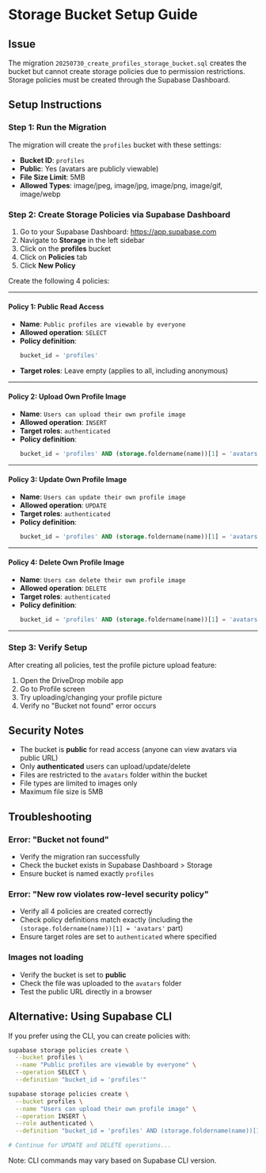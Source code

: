 # Storage Bucket Setup Guide

## Issue
The migration `20250730_create_profiles_storage_bucket.sql` creates the bucket but cannot create storage policies due to permission restrictions. Storage policies must be created through the Supabase Dashboard.

## Setup Instructions

### Step 1: Run the Migration
The migration will create the `profiles` bucket with these settings:
- **Bucket ID**: `profiles`
- **Public**: Yes (avatars are publicly viewable)
- **File Size Limit**: 5MB
- **Allowed Types**: image/jpeg, image/jpg, image/png, image/gif, image/webp

### Step 2: Create Storage Policies via Supabase Dashboard

1. Go to your Supabase Dashboard: https://app.supabase.com
2. Navigate to **Storage** in the left sidebar
3. Click on the **profiles** bucket
4. Click on **Policies** tab
5. Click **New Policy**

Create the following 4 policies:

---

#### Policy 1: Public Read Access
- **Name**: `Public profiles are viewable by everyone`
- **Allowed operation**: `SELECT`
- **Policy definition**:
  ```sql
  bucket_id = 'profiles'
  ```
- **Target roles**: Leave empty (applies to all, including anonymous)

---

#### Policy 2: Upload Own Profile Image
- **Name**: `Users can upload their own profile image`
- **Allowed operation**: `INSERT`
- **Target roles**: `authenticated`
- **Policy definition**:
  ```sql
  bucket_id = 'profiles' AND (storage.foldername(name))[1] = 'avatars'
  ```

---

#### Policy 3: Update Own Profile Image
- **Name**: `Users can update their own profile image`
- **Allowed operation**: `UPDATE`
- **Target roles**: `authenticated`
- **Policy definition**:
  ```sql
  bucket_id = 'profiles' AND (storage.foldername(name))[1] = 'avatars'
  ```

---

#### Policy 4: Delete Own Profile Image
- **Name**: `Users can delete their own profile image`
- **Allowed operation**: `DELETE`
- **Target roles**: `authenticated`
- **Policy definition**:
  ```sql
  bucket_id = 'profiles' AND (storage.foldername(name))[1] = 'avatars'
  ```

---

### Step 3: Verify Setup

After creating all policies, test the profile picture upload feature:

1. Open the DriveDrop mobile app
2. Go to Profile screen
3. Try uploading/changing your profile picture
4. Verify no "Bucket not found" error occurs

## Security Notes

- The bucket is **public** for read access (anyone can view avatars via public URL)
- Only **authenticated** users can upload/update/delete
- Files are restricted to the `avatars` folder within the bucket
- File types are limited to images only
- Maximum file size is 5MB

## Troubleshooting

### Error: "Bucket not found"
- Verify the migration ran successfully
- Check the bucket exists in Supabase Dashboard > Storage
- Ensure bucket is named exactly `profiles`

### Error: "New row violates row-level security policy"
- Verify all 4 policies are created correctly
- Check policy definitions match exactly (including the `(storage.foldername(name))[1] = 'avatars'` part)
- Ensure target roles are set to `authenticated` where specified

### Images not loading
- Verify the bucket is set to **public**
- Check the file was uploaded to the `avatars` folder
- Test the public URL directly in a browser

## Alternative: Using Supabase CLI

If you prefer using the CLI, you can create policies with:

```bash
supabase storage policies create \
  --bucket profiles \
  --name "Public profiles are viewable by everyone" \
  --operation SELECT \
  --definition "bucket_id = 'profiles'"

supabase storage policies create \
  --bucket profiles \
  --name "Users can upload their own profile image" \
  --operation INSERT \
  --role authenticated \
  --definition "bucket_id = 'profiles' AND (storage.foldername(name))[1] = 'avatars'"

# Continue for UPDATE and DELETE operations...
```

Note: CLI commands may vary based on Supabase CLI version.

